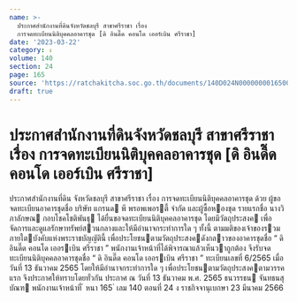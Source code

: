 ```yaml
---
name: >-
  ประกาศสำนักงานที่ดินจังหวัดชลบุรี สาขาศรีราชา เรื่อง
  การจดทะเบียนนิติบุคคลอาคารชุด [ดิ อินดี๊ด คอนโด เออร์เบิน ศรีราชา]
date: '2023-03-22'
category: ง
volume: 140
section: 24
page: 165
source: 'https://ratchakitcha.soc.go.th/documents/140D024N0000000016500.pdf'
draft: true
---
```


# ประกาศสำนักงานที่ดินจังหวัดชลบุรี สาขาศรีราชา เรื่อง การจดทะเบียนนิติบุคคลอาคารชุด [ดิ อินดี๊ด คอนโด เออร์เบิน ศรีราชา]

ประกาศสํานักงานที่ดิน จังหวัดชลบุรี สาขาศรีราชา เรื่อง การจดทะเบียนนิติบุคคลอาคารชุด ด้วย ผู้ขอจดทะเบียนอาคารชุดชื่อ บริษัท แกรนด พี พรอพเพอรตี้ จํากัด และผู้ซื้อหองชุด รายแรกชื่อ นางวิภาลักษณ กอบโชคโชติพันธุ ได้ยื่นขอจดทะเบียนนิติบุคคลอาคารชุด โดยมีวัตถุประสงค เพื่อจัดการและดูแลรักษาทรัพย์สวนกลางและให้มีอํานาจกระทําการใด ๆ ทั้งนี้ ตามมติของเจ้าของรวม ภายใตบังคับแห่งพระราชบัญญัตินี้ เพื่อประโยชนตามวัตถุประสงคดังกลาวของอาคารชุดชื่อ “ ดิ อินดี๊ด คอนโด เออรเบิน ศรีราชา ” พนักงานเจ้าหน้าที่ได้พิจารณาแล้วเห็นวาถูกต้อง จึงรับจดทะเบียนนิติบุคคลอาคารชุดชื่อ “ ดิ อินดี๊ด คอนโด เออรเบิน ศรีราชา ” ทะเบียนเลขที่ 6/2565 เมื่อวันที่ 13 ธันวาคม 2565 โดยให้มีอํานาจกระทําการใด ๆ เพื่อประโยชนตามวัตถุประสงคตามวรรคแรก จึงประกาศให้ทราบโดยทั่วกัน ประกาศ ณ วันที่ 13 ธันวาคม พ.ศ. 2565 ธนวรรธน จันทธนสุบัณฑ พนักงานเจ้าหน้าที่ ้ หนา 165 ่ เลม 140 ตอนที่ 24 ง ราชกิจจานุเบกษา 23 มีนาคม 2566
